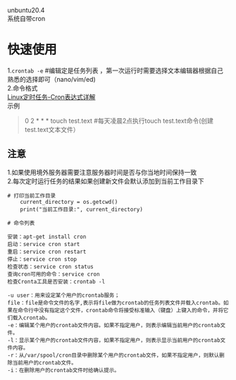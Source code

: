 unbuntu20.4  
系统自带cron  
# 快速使用
1.`crontab -e` #编辑定是任务列表  ，第一次运行时需要选择文本编辑器根据自己熟悉的选择即可（nano/vim/ed)  
2.命令格式  
[Linux定时任务-Cron表达式详解](https://blog.csdn.net/longgeaisisi/article/details/90400969)  
示例  
> 0 2 * * * touch test.text #每天凌晨2点执行touch test.text命令(创建test.text文本文件）  
## 注意
1.如果使用境外服务器需要注意服务器时间是否与你当地时间保持一致  
2.每次定时运行任务的结果如果创建新文件会默认添加到当前工作目录下
```
# 打印当前工作目录
    current_directory = os.getcwd()
    print("当前工作目录:", current_directory)

# 命令列表
```
```
安装：apt-get install cron
启动：service cron start
重启：service cron restart
停止：service cron stop
检查状态：service cron status
查询cron可用的命令：service cron
检查Cronta工具是否安装：crontab -l

-u user：用来设定某个用户的crontab服务；
file：file是命令文件的名字,表示将file做为crontab的任务列表文件并载入crontab。如果在命令行中没有指定这个文件，crontab命令将接受标准输入（键盘）上键入的命令，并将它们载入crontab。
-e：编辑某个用户的crontab文件内容。如果不指定用户，则表示编辑当前用户的crontab文件。
-l：显示某个用户的crontab文件内容，如果不指定用户，则表示显示当前用户的crontab文件内容。
-r：从/var/spool/cron目录中删除某个用户的crontab文件，如果不指定用户，则默认删除当前用户的crontab文件。
-i：在删除用户的crontab文件时给确认提示。

```

